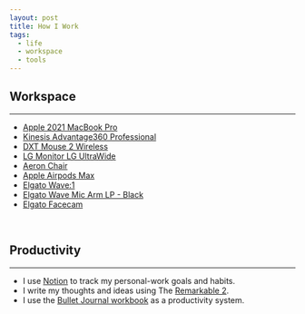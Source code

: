 ```yaml
---
layout: post
title: How I Work
tags:
  - life
  - workspace
  - tools
---
```


## Workspace

---

- [Apple 2021 MacBook Pro](https://www.amazon.es/Apple-MacBook-16-polegadas-Maxcessador-GPU-32%E2%80%91Core/dp/B09JRC9FBZ/ref=sr_1_1?crid=18KM4G75DLDW5&keywords=macbook+pro+m1+16+pulgadas+32gb&qid=1679769249&sprefix=%2Caps%2C89&sr=8-1)
- [Kinesis Advantage360 Professional](https://kinesis-ergo.com/shop/adv360pro)
- [DXT Mouse 2 Wireless](https://www.dxtmouse.com/dxt-mouse-2-wireless-ergonomic-mouse/)
- [LG Monitor LG UltraWide](https://www.lg.com/es/monitores/lg-34wn750-b)
- [Aeron Chair](https://store.hermanmiller.com/office-chairs-aeron/aeron-chair/2195348.html?lang=en_US&sku=100073872)
- [Apple Airpods Max](https://www.apple.com/airpods-max/)
- [Elgato Wave:1](https://help.elgato.com/hc/en-us/articles/360044715492-Elgato-Wave-1-Product-Trailer-Video-)
- [Elgato Wave Mic Arm LP - Black](https://www.elgato.com/es/en/p/wave-mic-arm-lp)
- [Elgato Facecam](https://www.elgato.com/us/en/p/facecam)

<br>

## Productivity

---

- I use [Notion](https://www.notion.so/) to track my personal-work goals and habits.
- I write my thoughts and ideas using The [Remarkable 2](https://remarkable.com/store/remarkable-2).
- I use the [Bullet Journal workbook](https://methods.remarkable.com/resources/bullet-journal-workbook) as a productivity system.
